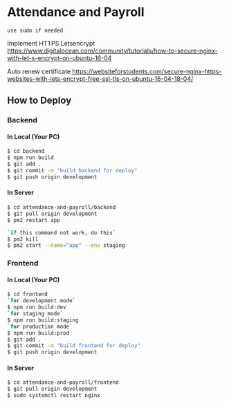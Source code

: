 # Attendance and Payroll
`use sudo if needed`

Implement HTTPS Letsencrypt
https://www.digitalocean.com/community/tutorials/how-to-secure-nginx-with-let-s-encrypt-on-ubuntu-16-04

Auto renew certificate
https://websiteforstudents.com/secure-nginx-https-websites-with-lets-encrypt-free-ssl-tls-on-ubuntu-16-04-18-04/

## How to Deploy
### Backend
#### In Local (Your PC)
```bash
$ cd backend
$ npm run build
$ git add .
$ git commit -m "build backend for deploy"
$ git push origin development
```

#### In Server
```bash
$ cd attendance-and-payroll/backend
$ git pull origin development
$ pm2 restart app

`if this command not work, do this`
$ pm2 kill
$ pm2 start --name="app" --env staging
```

### Frontend
#### In Local (Your PC)
```bash
$ cd frontend
`for development mode`
$ npm run build:dev
`for staging mode`
$ npm run build:staging
`for production mode`
$ npm run build:prod
$ git add .
$ git commit -m "build frontend for deploy"
$ git push origin development
```

#### In Server
```bash
$ cd attendance-and-payroll/frontend
$ git pull origin development
$ sudo systemctl restart nginx
```